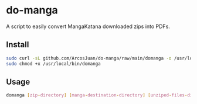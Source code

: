 # do-manga
A script to easily convert MangaKatana downloaded zips into PDFs.

## Install
```sh
sudo curl -sL github.com/ArcosJuan/do-manga/raw/main/domanga -o /usr/local/bin/domanga &&
sudo chmod +x /usr/local/bin/domanga
```

## Usage
```sh
domanga [zip-directory] [manga-destination-directory] [unziped-files-directory]
```